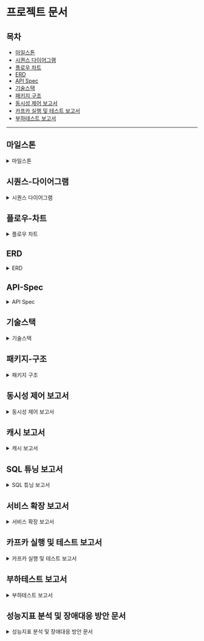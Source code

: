 # 프로젝트 문서

## 목차
- [마일스톤](#마일스톤)
- [시퀀스 다이어그램](#시퀀스-다이어그램)
- [플로우 차트](#플로우-차트)
- [ERD](#ERD)
- [API Spec](#API-Spec)
- [기술스택](#기술스택)
- [패키지 구조](#패키지-구조)
- [동시성 제어 보고서](#동시성-제어-보고서)
- [카프카 실행 및 테스트 보고서](#카프카-실행-및-테스트-보고서)
- [부하테스트 보고서](#부하테스트-보고서)

---

## 마일스톤
<details>
  <summary>마일스톤</summary>

## E Commerce 시나리오 기반 서버 구축 마일스톤

### Week 3 (24H)
- 마일스톤 작성 (2H)
- 시나리오 분석 (2H)
- 시퀀스 다이어그램 작성 (4H)
- 플로우 차트 작성 (3H)
- 도메인 모델링 (4H)
- ERD 작성 (1H)
- Mock API 작성 (4H)
- API Spec 작성 (2H)
- 패키지 구조 작성 (1H)
- 기술스택 작성 (1H)

### Week 4 (22H)
- 도메인 엔티티 생성 (4H)
- API 통합테스트 작성 및 Service, DTO 객체 생성 (4H)
- 생성된 DTO 의 Validation 단위테스트 작성 (2H)
- Service 단위테스트 작성, Repository 객체 생성 (4H)
- Repository Interface 생성 (1H)
- RepositoryImpl 과 JpaRepository 기능 구현 (2H)
- JpaRepository 통합 테스트 생성 및 통과 (2H)
- Service 단위 테스트 통과 및 통합 테스트 작성 후 통과 (2H)
- API 통합테스트 통과 및 테스트 전체 점검 (1H)

### Week 5 (18H)
- 동시성 제어가 필요한 케이스 선별 (2H)
- 동시성 제어를 검증할 수 있는 통합테스트 작성 (4H)
- 동시성 제어를 위한 락 구현 (4H)
- 데이터 플랫폼 전송을 위한 Interface Component 생성 (2H)
- 데이터 플랫폼 전송을 위한 Component Mocking 후 테스트 통과 (4H)
- 동시성 통합테스트 통과 보고서 작성 (2H)

</details>

## 시퀀스-다이어그램
<details>
  <summary>시퀀스 다이어그램</summary>

### Point
![1 point](https://github.com/user-attachments/assets/cec67efc-14bd-47d8-897d-3dfbe487c069)
### Item
![2 item](https://github.com/user-attachments/assets/1fbb992f-9c23-473a-9630-3d46f72e3483)
### Order
![3 order](https://github.com/user-attachments/assets/09ab398b-9270-4b25-80d8-732c8b6e945c)

</details>

## 플로우-차트
<details>
  <summary>플로우 차트</summary>

### Point
<div style="text-align: center;">
    <img src="https://github.com/user-attachments/assets/005e8f70-72c8-4f0f-b13e-0f4e962b7a1b" alt="1 point" width="300"/>
</div>

### Item
<div style="text-align: center;">
    <img src="https://github.com/user-attachments/assets/6091746d-2bca-4dcd-aec3-81c1da182cf4" alt="2 item" width="300"/>
</div>

### Order
<div style="text-align: center;">
    <img src="https://github.com/user-attachments/assets/ca0f0f49-c228-4c77-b6de-174c82d33d9f" alt="3 order" width="300"/>
</div>

</details>

## ERD
<details>
  <summary>ERD</summary>

![erd](https://github.com/user-attachments/assets/2bf4cac8-72be-460c-b514-22fdd45aa070)

</details>

## API-Spec
<details>
  <summary>API Spec</summary>

- Rest Docs 와 Swagger 의 전체 내용은 인쇄본을 통해 확인하실 수 있습니다.
  - [Rest-Docs 인쇄본](https://github.com/psam1017/hhplus-ecommerce/tree/STEP6/docs/api-docs/rest-docs)
  - [Swagger-UI 인쇄본](https://github.com/psam1017/hhplus-ecommerce/tree/STEP6/docs/api-docs/swagger)

- Rest Docs 에서 API Spec 을 확인하실 수 있습니다.

![rest-docs-example](https://github.com/user-attachments/assets/313674fd-8f16-450a-9fb9-0bfcf9dcdf45)

- Swagger 를 통해 API 를 테스트할 수 있습니다. API Spec 은 Rest Docs 에서 확인하십시오.

![swagger-example](https://github.com/user-attachments/assets/952473cc-13c1-4be2-923d-9ad818f45a46)

</details>

## 기술스택
<details>
  <summary>기술스택</summary>

### Web Application Server
- **Java 17**
- **Spring Boot**
  - Spring Web
  - Spring Validation
  - Spring Security
  - Jwt
  - Spring Data JPA
  - Query DSL

### Messaging Solution
- **Spring for Apache Kafka**

### Database
- **H2** (Domain)
- **Prometheus** (Application Metadata)
- **Redis** (Caching)

### Monitoring System
- **Spring Actuator**
- **Grafana**

### Documentation
- **Spring Rest Docs**
- **Swagger**

### Test
- **Spring Boot Test**

</details>

## 패키지-구조
<details>
  <summary>패키지 구조</summary>

```
/
├── interfaces
│   ├── common
│   │   ├── interceptor
│   │   ├── security
│   │   ├── validator
│   │   └── ...
│   └── (도메인)
│       ├── Controller.java
│       └── dto
│           ├── request
│           │   └── Request.java
│           └── response
│               └── Response.java
├── application
│   ├── common
│   └── (도메인)
│       ├── Facade.java
│       ├── Command.java
│       └── Info.java
├── domain
│   ├── common
│   └── (도메인)
│       ├── Entity.java
│       ├── Service.java
│       ├── enumeration
│       │   └── Enumeration.java
│       ├── exception
│       │   └── Exception.java
│       └── repository
│           └── Repository.java
├── infrastructure
│   ├── jwt
│   └── persistence
│       └── (도메인)
│           ├── jpa
│           │   ├── JpaRepository.java
│           │   └── QueryDslRepository.java
│           └── RepositoryImpl.java
└── config
    └── Config.java
```

</details>

## 동시성 제어 보고서
<details>
  <summary>동시성 제어 보고서</summary>

- STEP 11 과제인 동시성 제어 보고서입니다. 해당 문서 참고 부탁드립니다.

[동시성 제어 보고서](https://github.com/psam1017/hhplus-ecommerce/blob/STEP11/docs/concurrency/note.md)

</details>

## 캐시 보고서
<details>
  <summary>캐시 보고서</summary>

- STEP 13 과제인 캐시 보고서입니다. 해당 문서 참고 부탁드립니다.

[캐시 보고서](https://github.com/psam1017/hhplus-ecommerce/blob/STEP13/docs/cache/note.md)

</details>

## SQL 튜닝 보고서
<details>
  <summary>SQL 튜닝 보고서</summary>

- STEP 15 과제인 SQL 튜닝 보고서입니다. 해당 문서 참고 부탁드립니다.

[SQL 튜닝 보고서](https://github.com/psam1017/hhplus-ecommerce/blob/STEP15/docs/sql-tuning/note.md)

</details>

## 서비스 확장 보고서
<details>
  <summary>서비스 확장 보고서</summary>

- STEP 16 과제인 서비스 확장 보고서입니다. 해당 문서 참고 부탁드립니다.

[서비스 확장 보고서](https://github.com/psam1017/hhplus-ecommerce/blob/STEP16/docs/scalability/note.md)

</details>

## 카프카 실행 및 테스트 보고서
<details>
  <summary>카프카 실행 및 테스트 보고서</summary>

- STEP 17 과제를 정리한 카프카 실행 및 테스트 보고서입니다. 해당 문서 참고 부탁드립니다.

[카프카 실행 및 테스트 보고서](https://github.com/psam1017/hhplus-ecommerce/blob/STEP17/docs/kafka/note.md)

</details>

## 부하테스트 보고서
<details>
  <summary>부하테스트 보고서</summary>

- STEP 19 과제를 정리한 부하테스트 보고서입니다. 해당 문서 참고 부탁드립니다.

[부하테스트 보고서](https://github.com/psam1017/hhplus-ecommerce/blob/STEP19/docs/stress/note.md)

</details>

## 성능지표 분석 및 장애대응 방안 문서
<details>
  <summary>성능지표 분석 및 장애대응 방안 문서</summary>

- STEP 20 과제를 정리한 성능지표 분석 및 장애대응 방안 문서입니다. 해당 문서 참고 부탁드립니다.

[성능지표 분석 및 장애대응 방안 문서](https://github.com/psam1017/hhplus-ecommerce/blob/STEP20/docs/outrage-handling/note.md)

</details>
